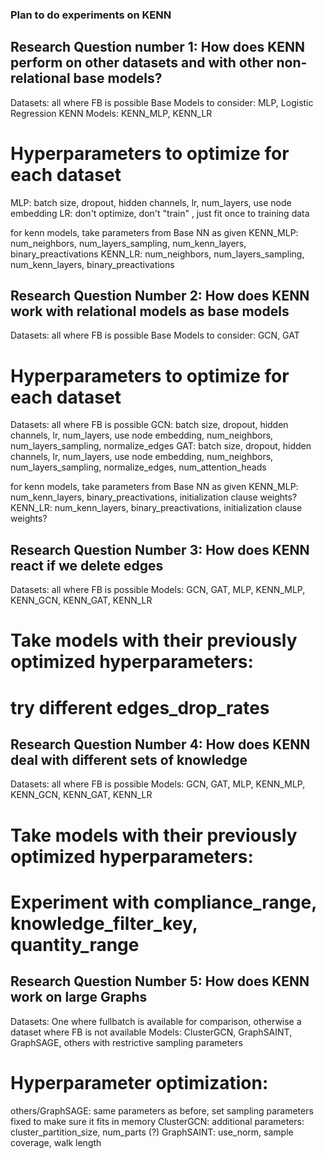 ### Plan to do experiments on KENN

## Research Question number 1: How does KENN perform on other datasets and with other non-relational base models? 
Datasets: all where FB is possible
Base Models to consider: MLP, Logistic Regression
KENN Models: KENN_MLP, KENN_LR

# Hyperparameters to optimize for each dataset 
MLP:        batch size, dropout, hidden channels, lr, num_layers, use node embedding
LR:         don't optimize, don't "train" , just fit once to training data 

for kenn models, take parameters from Base NN as given 
KENN_MLP:   num_neighbors, num_layers_sampling, num_kenn_layers, binary_preactivations
KENN_LR:    num_neighbors, num_layers_sampling, num_kenn_layers, binary_preactivations

## Research Question Number 2: How does KENN work with relational models as base models
Datasets: all where FB is possible
Base Models to consider: GCN, GAT

# Hyperparameters to optimize for each dataset 
Datasets: all where FB is possible
GCN:        batch size, dropout, hidden channels, lr, num_layers, use node embedding, num_neighbors, num_layers_sampling, normalize_edges 
GAT:        batch size, dropout, hidden channels, lr, num_layers, use node embedding, num_neighbors, num_layers_sampling, normalize_edges, num_attention_heads

for kenn models, take parameters from Base NN as given 
KENN_MLP:   num_kenn_layers, binary_preactivations, initialization clause weights? 
KENN_LR:    num_kenn_layers, binary_preactivations, initialization clause weights? 

## Research Question Number 3: How does KENN react if we delete edges
Datasets: all where FB is possible
Models: GCN, GAT, MLP, KENN_MLP, KENN_GCN, KENN_GAT, KENN_LR
# Take models with their previously optimized hyperparameters: 
# try different edges_drop_rates 

## Research Question Number 4: How does KENN deal with different sets of knowledge
Datasets: all where FB is possible
Models: GCN, GAT, MLP, KENN_MLP, KENN_GCN, KENN_GAT, KENN_LR
# Take models with their previously optimized hyperparameters: 
# Experiment with compliance_range, knowledge_filter_key, quantity_range

## Research Question Number 5: How does KENN work on large Graphs
Datasets: One where fullbatch is available for comparison, otherwise a dataset where FB is not available
Models: ClusterGCN, GraphSAINT, GraphSAGE, others with restrictive sampling parameters

# Hyperparameter optimization: 
others/GraphSAGE: same parameters as before, set sampling parameters fixed to make sure it fits in memory
ClusterGCN: additional parameters: cluster_partition_size, num_parts (?)
GraphSAINT: use_norm, sample coverage, walk length 

